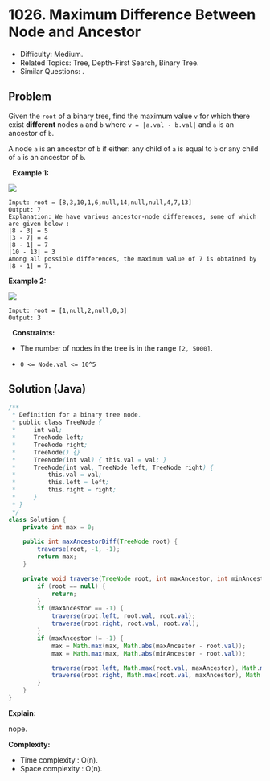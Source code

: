# 1026. Maximum Difference Between Node and Ancestor

- Difficulty: Medium.
- Related Topics: Tree, Depth-First Search, Binary Tree.
- Similar Questions: .

## Problem

Given the ```root``` of a binary tree, find the maximum value ```v``` for which there exist **different** nodes ```a``` and ```b``` where ```v = |a.val - b.val|``` and ```a``` is an ancestor of ```b```.

A node ```a``` is an ancestor of ```b``` if either: any child of ```a``` is equal to ```b``` or any child of ```a``` is an ancestor of ```b```.

 
**Example 1:**

![](https://assets.leetcode.com/uploads/2020/11/09/tmp-tree.jpg)

```
Input: root = [8,3,10,1,6,null,14,null,null,4,7,13]
Output: 7
Explanation: We have various ancestor-node differences, some of which are given below :
|8 - 3| = 5
|3 - 7| = 4
|8 - 1| = 7
|10 - 13| = 3
Among all possible differences, the maximum value of 7 is obtained by |8 - 1| = 7.
```

**Example 2:**

![](https://assets.leetcode.com/uploads/2020/11/09/tmp-tree-1.jpg)

```
Input: root = [1,null,2,null,0,3]
Output: 3
```

 
**Constraints:**


	
- The number of nodes in the tree is in the range ```[2, 5000]```.
	
- ```0 <= Node.val <= 10^5```



## Solution (Java)

```java
/**
 * Definition for a binary tree node.
 * public class TreeNode {
 *     int val;
 *     TreeNode left;
 *     TreeNode right;
 *     TreeNode() {}
 *     TreeNode(int val) { this.val = val; }
 *     TreeNode(int val, TreeNode left, TreeNode right) {
 *         this.val = val;
 *         this.left = left;
 *         this.right = right;
 *     }
 * }
 */
class Solution {
    private int max = 0;

    public int maxAncestorDiff(TreeNode root) {
        traverse(root, -1, -1);
        return max;
    }

    private void traverse(TreeNode root, int maxAncestor, int minAncestor) {
        if (root == null) {
            return;
        }
        if (maxAncestor == -1) {
            traverse(root.left, root.val, root.val);
            traverse(root.right, root.val, root.val);
        }
        if (maxAncestor != -1) {
            max = Math.max(max, Math.abs(maxAncestor - root.val));
            max = Math.max(max, Math.abs(minAncestor - root.val));

            traverse(root.left, Math.max(root.val, maxAncestor), Math.min(root.val, minAncestor));
            traverse(root.right, Math.max(root.val, maxAncestor), Math.min(root.val, minAncestor));
        }
    }
}
```

**Explain:**

nope.

**Complexity:**

* Time complexity : O(n).
* Space complexity : O(n).
